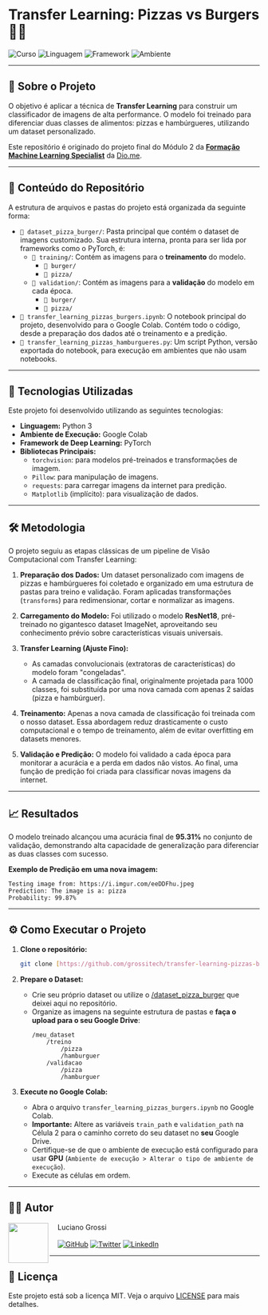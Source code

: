 # Transfer Learning: Pizzas vs Burgers 🍕🍔

![Curso](https://img.shields.io/badge/Curso-Forma%C3%A7%C3%A3o%20Machine%20Learning%20Specialist-blue)
![Linguagem](https://img.shields.io/badge/Linguagem-Python-yellow.svg)
![Framework](https://img.shields.io/badge/Framework-PyTorch-orange.svg)
![Ambiente](https://img.shields.io/badge/Ambiente-Google%20Colab-lightgrey.svg)

---

## 📖 Sobre o Projeto

O objetivo é aplicar a técnica de **Transfer Learning** para construir um classificador de imagens de alta performance. O modelo foi treinado para diferenciar duas classes de alimentos: pizzas e hambúrgueres, utilizando um dataset personalizado.

Este repositório é originado do projeto final do Módulo 2 da **[Formação Machine Learning Specialist](https://www.dio.me/curso-machine-learning)** da [Dio.me](https://www.dio.me/).

---

## 📂 Conteúdo do Repositório

A estrutura de arquivos e pastas do projeto está organizada da seguinte forma:

* `📁 dataset_pizza_burger/`: Pasta principal que contém o dataset de imagens customizado. Sua estrutura interna, pronta para ser lida por frameworks como o PyTorch, é:
    * `📁 training/`: Contém as imagens para o **treinamento** do modelo.
        * `📁 burger/`
        * `📁 pizza/`
    * `📁 validation/`: Contém as imagens para a **validação** do modelo em cada época.
        * `📁 burger/`
        * `📁 pizza/`
* `📄 transfer_learning_pizzas_burgers.ipynb`: O notebook principal do projeto, desenvolvido para o Google Colab. Contém todo o código, desde a preparação dos dados até o treinamento e a predição.
* `📄 transfer_learning_pizzas_hamburgueres.py`: Um script Python, versão exportada do notebook, para execução em ambientes que não usam notebooks.

---

## 🚀 Tecnologias Utilizadas

Este projeto foi desenvolvido utilizando as seguintes tecnologias:

* **Linguagem:** Python 3
* **Ambiente de Execução:** Google Colab
* **Framework de Deep Learning:** PyTorch
* **Bibliotecas Principais:**
    * `torchvision`: para modelos pré-treinados e transformações de imagem.
    * `Pillow`: para manipulação de imagens.
    * `requests`: para carregar imagens da internet para predição.
    * `Matplotlib` (implícito): para visualização de dados.

---

## 🛠️ Metodologia

O projeto seguiu as etapas clássicas de um pipeline de Visão Computacional com Transfer Learning:

1.  **Preparação dos Dados:** Um dataset personalizado com imagens de pizzas e hambúrgueres foi coletado e organizado em uma estrutura de pastas para treino e validação. Foram aplicadas transformações (`transforms`) para redimensionar, cortar e normalizar as imagens.

2.  **Carregamento do Modelo:** Foi utilizado o modelo **ResNet18**, pré-treinado no gigantesco dataset ImageNet, aproveitando seu conhecimento prévio sobre características visuais universais.

3.  **Transfer Learning (Ajuste Fino):**
    * As camadas convolucionais (extratoras de características) do modelo foram "congeladas".
    * A camada de classificação final, originalmente projetada para 1000 classes, foi substituída por uma nova camada com apenas 2 saídas (pizza e hambúrguer).

4.  **Treinamento:** Apenas a nova camada de classificação foi treinada com o nosso dataset. Essa abordagem reduz drasticamente o custo computacional e o tempo de treinamento, além de evitar overfitting em datasets menores.

5.  **Validação e Predição:** O modelo foi validado a cada época para monitorar a acurácia e a perda em dados não vistos. Ao final, uma função de predição foi criada para classificar novas imagens da internet.

---

## 📈 Resultados

O modelo treinado alcançou uma acurácia final de **95.31%** no conjunto de validação, demonstrando alta capacidade de generalização para diferenciar as duas classes com sucesso.

**Exemplo de Predição em uma nova imagem:**

`Testing image from: https://i.imgur.com/eeDDFhu.jpeg`<BR>
`Prediction: The image is a: pizza`<BR>
`Probability: 99.87%`

---

## ⚙️ Como Executar o Projeto

1.  **Clone o repositório:**
    ```bash
    git clone [https://github.com/grossitech/transfer-learning-pizzas-burgers.git](https://github.com/grossitech/transfer-learning-pizzas-burgers.git)
    ```

2.  **Prepare o Dataset:**
    * Crie seu próprio dataset ou utilize o [/dataset_pizza_burger](./dataset_pizza_burger) que deixei aqui no repositório.
    * Organize as imagens na seguinte estrutura de pastas e **faça o upload para o seu Google Drive**:
        ```
        /meu_dataset
            /treino
                /pizza
                /hamburguer
            /validacao
                /pizza
                /hamburguer
        ```

3.  **Execute no Google Colab:**
    * Abra o arquivo `transfer_learning_pizzas_burgers.ipynb` no Google Colab.
    * **Importante:** Altere as variáveis `train_path` e `validation_path` na Célula 2 para o caminho correto do seu dataset no **seu** Google Drive.
    * Certifique-se de que o ambiente de execução está configurado para usar **GPU** (`Ambiente de execução > Alterar o tipo de ambiente de execução`).
    * Execute as células em ordem.

---

## 👨‍💻 Autor

<img 
  align=left 
  margin=10 
  width=80 
  src="https://avatars.githubusercontent.com/u/188269406"
/>
<p>&nbsp&nbsp&nbsp&nbspLuciano Grossi<br/><br/>
    &nbsp&nbsp&nbsp
    <a href="https://github.com/grossitech"><img src="https://img.shields.io/badge/GitHub-181717?style=for-the-badge&logo=github&logoColor=white" alt="GitHub"></a>
    <a href="https://twitter.com/lucianogrossi"><img src="https://img.shields.io/badge/Twitter-1DA1F2?style=for-the-badge&logo=twitter&logoColor=white" alt="Twitter"></a>
    <a href="https://www.linkedin.com/in/lucianogrossi"><img src="https://img.shields.io/badge/LinkedIn-0077B5?style=for-the-badge&logo=linkedin&logoColor=white" alt="LinkedIn"></a>
</p>

---

## 📜 Licença

Este projeto está sob a licença MIT. Veja o arquivo [LICENSE](LICENSE) para mais detalhes.